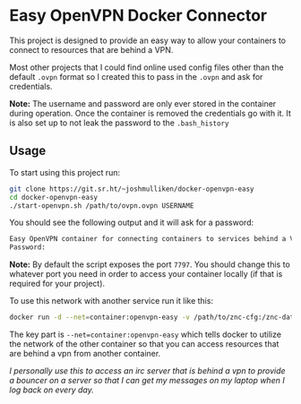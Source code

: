 # Easy OpenVPN Docker Connector

This project is designed to provide an easy way to allow your containers to connect to resources that are behind a VPN.

Most other projects that I could find online used config files other than the default `.ovpn` format so I created this to pass in the `.ovpn` and ask for credentials.

**Note:** The username and password are only ever stored in the container during operation. Once the container is removed the credentials go with it. It is also set up to not leak the password to the `.bash_history`

## Usage

To start using this project run:

```bash
git clone https://git.sr.ht/~joshmulliken/docker-openvpn-easy
cd docker-openvpn-easy
./start-openvpn.sh /path/to/ovpn.ovpn USERNAME
```

You should see the following output and it will ask for a password:

```bash
Easy OpenVPN container for connecting containers to services behind a VPN
Password:
```

**Note:** By default the script exposes the port `7797`. You should change this to whatever port you need in order to access your container locally (if that is required for your project).

To use this network with another service run it like this:

```bash
docker run -d --net=container:openvpn-easy -v /path/to/znc-cfg:/znc-data znc
```

The key part is `--net=container:openvpn-easy` which tells docker to utilize the network of the other container so that you can access resources that are behind a vpn from another container.

_I personally use this to access an irc server that is behind a vpn to provide a bouncer on a server so that I can get my messages on my laptop when I log back on every day._
